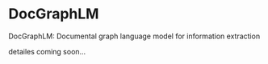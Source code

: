 # DocGraphLM
DocGraphLM: Documental graph language model for information extraction

detailes coming soon...

